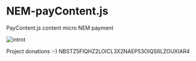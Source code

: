 # NEM-payContent.js
PayContent.js content micro NEM payment 


![introt](http://i.imgur.com/W4j7eG3.png "NEM PayContent.js")

Project donations :-)  NBSTZ5FIQHZ2LOICL3X2NAEP53OIQS6LZOUXIAR4

